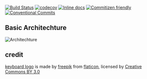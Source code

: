 

[![Build Status](https://travis-ci.org/coderplanets/coderplanets_server.svg?branch=dev)](https://travis-ci.org/coderplanets/coderplanets_server)
[![codecov](https://codecov.io/gh/coderplanets/coderplanets_server/branch/dev/graph/badge.svg)](https://codecov.io/gh/coderplanets/coderplanets_server)
[![Inline docs](http://inch-ci.org/github/coderplanets/coderplanets_server.svg)](http://inch-ci.org/github/coderplanets/coderplanets_server)
[![Commitizen friendly](https://img.shields.io/badge/commitizen-friendly-brightgreen.svg)](http://commitizen.github.io/cz-cli/)
[![Conventional Commits](https://img.shields.io/badge/Conventional%20Commits-1.0.0-yellow.svg)](https://conventionalcommits.org)

## Basic Architechture
![Architechture](https://github.com/mydearxym/mastani_server/blob/master/docs/snapshots/Architechture.png)


## credit 

[keyboard logo](https://www.flaticon.com/free-icon/keyboard_211884#term=keyboard&page=8&position=88) is made by
[freepik](https://www.flaticon.com/authors/freepik) from
[flaticon](https://www.flaticon.com), licensed by [Creative Commons BY 3.0](http://creativecommons.org/licenses/by/3.0)

